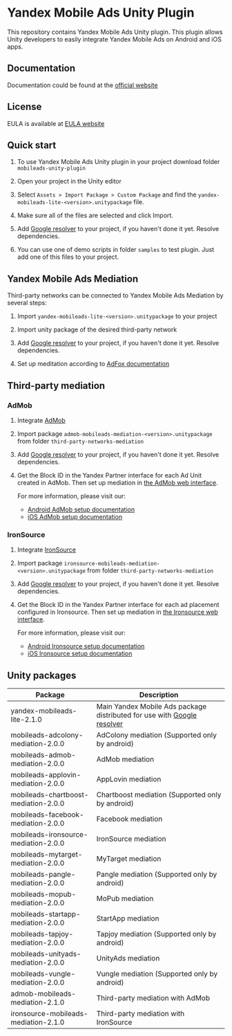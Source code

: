 # Yandex Mobile Ads Unity Plugin

This repository contains Yandex Mobile Ads Unity plugin. This plugin allows Unity developers to easily integrate Yandex Mobile Ads on Android and iOS apps.

## Documentation
Documentation could be found at the [official website][DOCUMENTATION]

## License
EULA is available at [EULA website][LICENSE]

## Quick start

1. To use Yandex Mobile Ads Unity plugin in your project download folder `mobileads-unity-plugin`

2. Open your project in the Unity editor

3. Select `Assets > Import Package > Custom Package` and find the `yandex-mobileads-lite-<version>.unitypackage` file.

4. Make sure all of the files are selected and click Import.

5. Add [Google resolver] to your project, if you haven't done it yet. Resolve dependencies.

6. You can use one of demo scripts in folder `samples` to test plugin. Just add one of this files to your project.

## Yandex Mobile Ads Mediation

Third-party networks can be connected to Yandex Mobile Ads Mediation by several steps:

1. Import `yandex-mobileads-lite-<version>.unitypackage` to your project

2. Import unity package of the desired third-party network

3. Add [Google resolver] to your project, if you haven't done it yet. Resolve dependencies.

4. Set up meditation according to [AdFox documentation](https://yandex.com/dev/mobile-ads/doc/plugins/unity/mob-mediation/list-network-docpage/)

## Third-party mediation

### AdMob

1. Integrate [AdMob](https://developers.google.com/admob/unity/start)

2. Import package `admob-mobileads-mediation-<version>.unitypackage` from folder `third-party-networks-mediation`

3. Add [Google resolver] to your project, if you haven't done it yet. Resolve dependencies.

4. Get the Block ID in the Yandex Partner interface for each Ad Unit created in AdMob. Then set up mediation in [the AdMob web interface](https://apps.admob.com).

   For more information, please visit our:
   * [Android AdMob setup documentation](https://yandex.com/dev/mobile-ads/doc/android/adapters/admob-adapter-docpage/#setting)
   * [iOS AdMob setup documentation](https://yandex.com/dev/mobile-ads/doc/ios/adapters/admob-adapter-docpage/#setting)

### IronSource

1. Integrate [IronSource](https://developers.is.com/ironsource-mobile/unity/unity-plugin/)

2. Import package `ironsource-mobileads-mediation-<version>.unitypackage` from folder `third-party-networks-mediation`

3. Add [Google resolver] to your project, if you haven't done it yet. Resolve dependencies.

4. Get the Block ID in the Yandex Partner interface for each ad placement configured in Ironsource. Then set up mediation in [the Ironsource web interface](https://platform.ironsrc.com/partners/dashboard).

   For more information, please visit our:
   * [Android Ironsource setup documentation](https://yandex.com/dev/mobile-ads/doc/android/adapters/ironsource-adapter-docpage/#setting)
   * [iOS Ironsource setup documentation](https://yandex.com/dev/mobile-ads/doc/ios/adapters/ironsource-adapter-docpage/#setting)

## Unity packages

| Package | Description |
| --- | --- |
| yandex-mobileads-lite-2.1.0 | Main Yandex Mobile Ads package distributed for use with [Google resolver]|
| mobileads-adcolony-mediation-2.0.0 |  AdColony mediation (Supported only by android) |
| mobileads-admob-mediation-2.0.0 | AdMob mediation |
| mobileads-applovin-mediation-2.0.0 | AppLovin mediation |
| mobileads-chartboost-mediation-2.0.0 |  Chartboost mediation (Supported only by android) |
| mobileads-facebook-mediation-2.0.0 | Facebook mediation |
| mobileads-ironsource-mediation-2.0.0 | IronSource mediation |
| mobileads-mytarget-mediation-2.0.0 | MyTarget mediation |
| mobileads-pangle-mediation-2.0.0 |  Pangle mediation (Supported only by android) |
| mobileads-mopub-mediation-2.0.0 | MoPub mediation |
| mobileads-startapp-mediation-2.0.0 | StartApp mediation |
| mobileads-tapjoy-mediation-2.0.0 |  Tapjoy mediation (Supported only by android) |
| mobileads-unityads-mediation-2.0.0 | UnityAds mediation |
| mobileads-vungle-mediation-2.0.0 |  Vungle mediation (Supported only by android) |
| admob-mobileads-mediation-2.1.0 | Third-party mediation with AdMob |
| ironsource-mobileads-mediation-2.1.0 | Third-party mediation with IronSource |

[Google resolver]: https://github.com/googlesamples/unity-jar-resolver
[DOCUMENTATION]: https://yandex.com/dev/mobile-ads/
[LICENSE]: https://legal.yandex.com/partner_ch/
